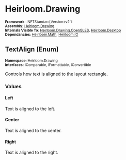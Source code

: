 # Heirloom.Drawing

<small>**Framework**: .NETStandard,Version=v2.1</small>  
<small>**Assembly**: [Heirloom.Drawing](../Heirloom.Drawing/Heirloom.Drawing.md)</small>  
<small>**Internals Visible To**: [Heirloom.Drawing.OpenGLES](../Heirloom.Drawing.OpenGLES/Heirloom.Drawing.OpenGLES.md), [Heirloom.Desktop](../Heirloom.Desktop/Heirloom.Desktop.md)</small>  
<small>**Dependancies**: [Heirloom.Math](../Heirloom.Math/Heirloom.Math.md), [Heirloom.IO](../Heirloom.IO/Heirloom.IO.md)</small>  

## TextAlign (Enum)
<small>**Namespace**: Heirloom.Drawing</small>  
<small>**Interfaces**: IComparable, IFormattable, IConvertible</small>  

Controls how text is aligned to the layout rectangle.

### Values

#### Left
<member name="F:Heirloom.Drawing.TextAlign.Left">
  <summary>
            Text is aligned to the left.
            </summary>
</member>

#### Center
<member name="F:Heirloom.Drawing.TextAlign.Center">
  <summary>
            Text is aligned to the center.
            </summary>
</member>

#### Right
<member name="F:Heirloom.Drawing.TextAlign.Right">
  <summary>
            Text is aligned to the right.
            </summary>
</member>

